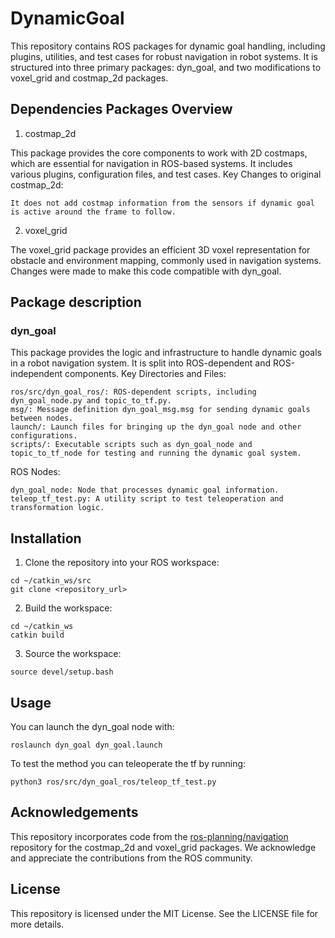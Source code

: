 # DynamicGoal

This repository contains ROS packages for dynamic goal handling, including plugins, utilities, and test cases for robust navigation in robot systems. It is structured into three primary packages: dyn_goal, and two modifications to voxel_grid and costmap_2d packages.

## Dependencies Packages Overview
1. costmap_2d

This package provides the core components to work with 2D costmaps, which are essential for navigation in ROS-based systems. It includes various plugins, configuration files, and test cases.
Key Changes to original costmap_2d:

    It does not add costmap information from the sensors if dynamic goal is active around the frame to follow.

2. voxel_grid

The voxel_grid package provides an efficient 3D voxel representation for obstacle and environment mapping, commonly used in navigation systems.
Changes were made to make this code compatible with dyn_goal.

## Package description

### dyn_goal

This package provides the logic and infrastructure to handle dynamic goals in a robot navigation system. It is split into ROS-dependent and ROS-independent components.
Key Directories and Files:

    ros/src/dyn_goal_ros/: ROS-dependent scripts, including dyn_goal_node.py and topic_to_tf.py.
    msg/: Message definition dyn_goal_msg.msg for sending dynamic goals between nodes.
    launch/: Launch files for bringing up the dyn_goal node and other configurations.
    scripts/: Executable scripts such as dyn_goal_node and topic_to_tf_node for testing and running the dynamic goal system.

ROS Nodes:

    dyn_goal_node: Node that processes dynamic goal information.
    teleop_tf_test.py: A utility script to test teleoperation and transformation logic.

## Installation


1. Clone the repository into your ROS workspace:

```
cd ~/catkin_ws/src
git clone <repository_url>
```

2. Build the workspace:

```
cd ~/catkin_ws
catkin build
```

3. Source the workspace:

```
source devel/setup.bash
```

## Usage


You can launch the dyn_goal node with:

```
roslaunch dyn_goal dyn_goal.launch
```

To test the method you can teleoperate the tf by running:

```
python3 ros/src/dyn_goal_ros/teleop_tf_test.py
```

## Acknowledgements

This repository incorporates code from the [ros-planning/navigation](https://github.com/ros-planning/navigation) repository for the costmap_2d and voxel_grid packages. We acknowledge and appreciate the contributions from the ROS community.

## License

This repository is licensed under the MIT License. See the LICENSE file for more details.